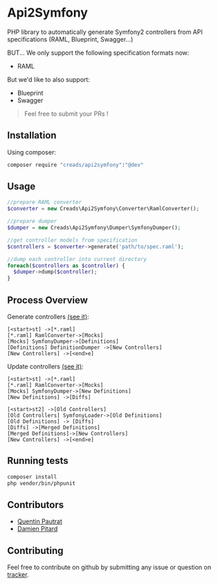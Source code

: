 # Api2Symfony

PHP library to automatically generate Symfony2 controllers from API specifications (RAML, Blueprint, Swagger...)

BUT... We only support the following specification formats now:

*  RAML

But we'd like to also support:

* Blueprint
* Swagger

> Feel free to submit your PRs !

Installation
------------

Using composer:

```sh
composer require "creads/api2symfony":"@dev"
```

Usage
-----

```php
//prepare RAML converter
$converter = new Creads\Api2Symfony\Converter\RamlConverter();

//prepare dumper
$dumper = new Creads\Api2Symfony\Dumper\SymfonyDumper();

//get controller models from specification
$controllers = $converter->generate('path/to/spec.raml');

//dump each controller into current directory
foreach($controllers as $controller) {
  $dumper->dump($controller);
}
```

Process Overview
----------------

Generate controllers [(see it)](http://www.nomnoml.com/#view/[<start>st]%20->[*.raml]%0A[*.raml]%20RamlConverter->[Mocks]%0A[Mocks]%20SymfonyDumper->[Definitions]%0A[Definitions]%20DefinitionDumper%20->[New%20Controllers]%0A[New%20Controllers]%20->[<end>e]):

```nomnoml
[<start>st] ->[*.raml]
[*.raml] RamlConverter->[Mocks]
[Mocks] SymfonyDumper->[Definitions]
[Definitions] DefinitionDumper ->[New Controllers]
[New Controllers] ->[<end>e]
```

Update controllers [(see it)](http://www.nomnoml.com/#view/[<start>st]%20->[*.raml]%0A[*.raml]%20RamlConverter->[Mocks]%0A[Mocks]%20SymfonyDumper->[New%20Definitions]%0A[New%20Definitions]%20->[Diffs]%0A%0A[<start>st2]%20->[Old%20Controllers]%0A[Old%20Controllers]%20SymfonyLoader->[Old%20Definitions]%0A[Old%20Definitions]%20->%20[Diffs]%0A[Diffs]%20->[Merged%20Definitions]%0A[Merged%20Definitions]->[New%20Controllers]%0A[New%20Controllers]%20->[<end>e]):

```nomnoml
[<start>st] ->[*.raml]
[*.raml] RamlConverter->[Mocks]
[Mocks] SymfonyDumper->[New Definitions]
[New Definitions] ->[Diffs]

[<start>st2] ->[Old Controllers]
[Old Controllers] SymfonyLoader->[Old Definitions]
[Old Definitions] -> [Diffs]
[Diffs] ->[Merged Definitions]
[Merged Definitions]->[New Controllers]
[New Controllers] ->[<end>e]
```

Running tests
-------------

```sh
composer install
php vendor/bin/phpunit
```

## Contributors

* [Quentin Pautrat](https://github.com/qpautrat)
* [Damien Pitard](https://github.com/pitpit)

## Contributing

Feel free to contribute on github by submitting any issue or question on [tracker](https://github.com/creads/api2symfony/issues).
